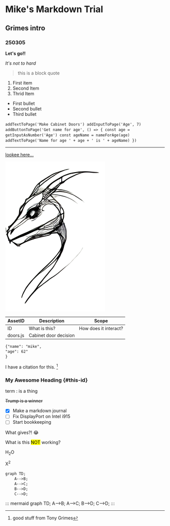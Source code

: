 # Mike's Markdown Trial
## Grimes intro
### 250305
**Let's go!!**

*It's not to hard*
>this is a block quote

1. First item
2. Second Item
3. Thrid Item
- First bullet
- Second bullet
- Third bullet

`addTextToPage('Make Cabinet Doors')
addInputToPage('Age', 7)
addButtonToPage('Get name for age', () => {
    const age = getInputAsNumber('Age')
    const ageName = nameForAge(age)
    addTextToPage('Name for age ' + age + ' is ' + ageName)
})`

---
[lookee here...](http://127.0.0.1:5500/index.html)

![Jabberwocky NOT WORKING](Jabberwocky_250108.1.png)

| AssetID | Description | Scope |
|-------------|------------|-----------|
| ID | What is this? | How does it interact? |
| doors.js | Cabinet door decision | 

```
{"name": "mike",
"age": 62"
}
```

I have a citation for this. [^1]

[^1]: good stuff from Tony Grimes

### My Awesome Heading {#this-id}

term
: is a thing

~~Trump is a winner~~

 - [x] Make a markdown journal
 - [ ] Fix DisplayPort on Intel i915
 - [ ] Start bookkeeping

 What gives?! :joy:

 What is this <mark>NOT</mark> working?

 H<sub>2</sub>O

 X<sup>2</sup>

```mermaid
graph TD;
    A-->B;
    A-->C;
    B-->D;
    C-->D;
```
::: mermaid
graph TD;
    A-->B;
    A-->C;
    B-->D;
    C-->D;
:::
